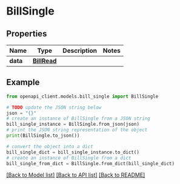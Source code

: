 # BillSingle


## Properties

Name | Type | Description | Notes
------------ | ------------- | ------------- | -------------
**data** | [**BillRead**](BillRead.md) |  | 

## Example

```python
from openapi_client.models.bill_single import BillSingle

# TODO update the JSON string below
json = "{}"
# create an instance of BillSingle from a JSON string
bill_single_instance = BillSingle.from_json(json)
# print the JSON string representation of the object
print(BillSingle.to_json())

# convert the object into a dict
bill_single_dict = bill_single_instance.to_dict()
# create an instance of BillSingle from a dict
bill_single_from_dict = BillSingle.from_dict(bill_single_dict)
```
[[Back to Model list]](../README.md#documentation-for-models) [[Back to API list]](../README.md#documentation-for-api-endpoints) [[Back to README]](../README.md)


